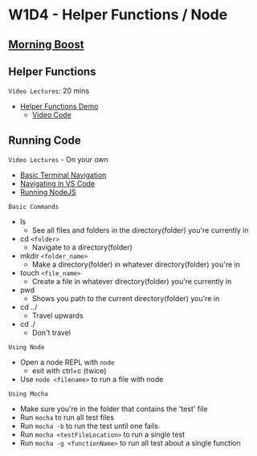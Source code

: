 # W1D4 - Helper Functions / Node

## [Morning Boost]

## Helper Functions

`Video Lectures`: 20 mins

- [Helper Functions Demo]
  - [Video Code](./code-it-out/helperFunction.js)

## Running Code

`Video Lectures` - On your own

- [Basic Terminal Navigation]
- [Navigating in VS Code]
- [Running NodeJS]

`Basic Commands`

- ls
  - See all files and folders in the directory(folder) you're currently in
- cd `<folder>`
  - Navigate to a directory(folder)
- mkdir `<folder_name>`
  - Make a directory(folder) in whatever directory(folder) you're in
- touch `<file_name>`
  - Create a file in whatever directory(folder) you're currently in
- pwd
  - Shows you path to the current directory(folder) you're in
- cd ../
  - Travel upwards
- cd ./
  - Don't travel

`Using Node`

- Open a node REPL with `node`
  - exit with ctrl+c (twice)
- Use `node <filename>` to run a file with node

`Using Mocha`

- Make sure you're in the folder that contains the 'test' file
- Run `mocha` to run all test files
- Run `mocha -b` to run the test until one fails
- Run `mocha <testFileLocation>` to run a single test
- Run `mocha -g <functionName>` to run all test about a single function

[Morning Boost]: https://open.appacademy.io/learn/js-py---sep-2022-cohort-1-online/week-1---intro-to-javascript/thursday-morning-boost
[Helper Functions Demo]: https://open.appacademy.io/learn/js-py---sep-2022-cohort-1-online/week-1---intro-to-javascript/helper-functions-demo
[Basic Terminal Navigation]: https://open.appacademy.io/learn/js-py---sep-2022-cohort-1-online/week-2---intro-to-javascript/basic-terminal-navigation
[Navigating in VS Code]: https://open.appacademy.io/learn/js-py---sep-2022-cohort-1-online/week-2---intro-to-javascript/navigating-in-vs-code
[Running NodeJS]: https://open.appacademy.io/learn/js-py---sep-2022-cohort-1-online/week-2---intro-to-javascript/running-nodejs
